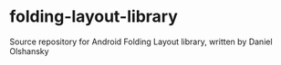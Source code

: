 folding-layout-library
======================

Source repository for Android Folding Layout library, written by Daniel Olshansky
